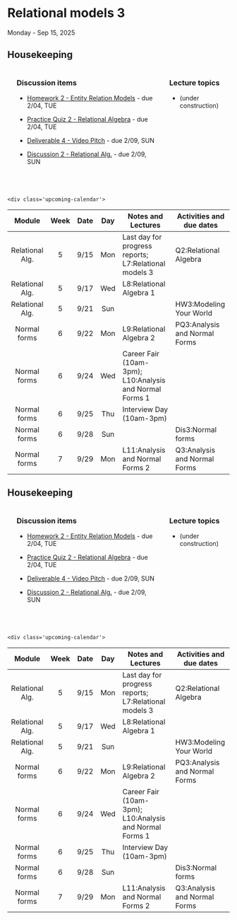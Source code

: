 # Relational models 3

Monday - Sep 15, 2025

## Housekeeping

<div class="columns">

<div class="column" width="5%">

</div>

<div class="column" width="52%">

### Discussion items

- [Homework 2 - Entity Relation
  Models](https://virginiacommonwealth.instructure.com/courses/113813/assignments/1072335) -
  due 2/04, TUE

- [Practice Quiz 2 - Relational
  Algebra](https://virginiacommonwealth.instructure.com/courses/113813/assignments/1081389) -
  due 2/04, TUE

- [Deliverable 4 - Video
  Pitch](https://virginiacommonwealth.instructure.com/courses/113813/assignments/1075768) -
  due 2/09, SUN

- [Discussion 2 - Relational
  Alg.](https://virginiacommonwealth.instructure.com/courses/113813/assignments/1075914) -
  due 2/09, SUN

</div>

<div class="column" width="43%">

### Lecture topics

- (under construction)

</div>

</div>

<div style="margin-top:25px">

 

</div>

<style></style>
    <div class='upcoming-calendar'>

| Module | Week | Date | Day | Notes and Lectures | Activities and due dates |
|:--:|:--:|:--:|:--:|----|----|
| Relational Alg. | 5 | 9/15 | Mon | Last day for progress reports; L7:Relational models 3 | Q2:Relational Algebra |
| Relational Alg. | 5 | 9/17 | Wed | L8:Relational Algebra 1 |  |
| Relational Alg. | 5 | 9/21 | Sun |  | HW3:Modeling Your World |
| Normal forms | 6 | 9/22 | Mon | L9:Relational Algebra 2 | PQ3:Analysis and Normal Forms |
| Normal forms | 6 | 9/24 | Wed | Career Fair (10am-3pm); L10:Analysis and Normal Forms 1 |  |
| Normal forms | 6 | 9/25 | Thu | Interview Day (10am-3pm) |  |
| Normal forms | 6 | 9/28 | Sun |  | Dis3:Normal forms |
| Normal forms | 7 | 9/29 | Mon | L11:Analysis and Normal Forms 2 | Q3:Analysis and Normal Forms |

</div>

<!-- lecture-block-begin -->

<!-- lecture-block-end -->

## Housekeeping

<div class="columns">

<div class="column" width="5%">

</div>

<div class="column" width="52%">

### Discussion items

- [Homework 2 - Entity Relation
  Models](https://virginiacommonwealth.instructure.com/courses/113813/assignments/1072335) -
  due 2/04, TUE

- [Practice Quiz 2 - Relational
  Algebra](https://virginiacommonwealth.instructure.com/courses/113813/assignments/1081389) -
  due 2/04, TUE

- [Deliverable 4 - Video
  Pitch](https://virginiacommonwealth.instructure.com/courses/113813/assignments/1075768) -
  due 2/09, SUN

- [Discussion 2 - Relational
  Alg.](https://virginiacommonwealth.instructure.com/courses/113813/assignments/1075914) -
  due 2/09, SUN

</div>

<div class="column" width="43%">

### Lecture topics

- (under construction)

</div>

</div>

<div style="margin-top:25px">

 

</div>

<style></style>
    <div class='upcoming-calendar'>

| Module | Week | Date | Day | Notes and Lectures | Activities and due dates |
|:--:|:--:|:--:|:--:|----|----|
| Relational Alg. | 5 | 9/15 | Mon | Last day for progress reports; L7:Relational models 3 | Q2:Relational Algebra |
| Relational Alg. | 5 | 9/17 | Wed | L8:Relational Algebra 1 |  |
| Relational Alg. | 5 | 9/21 | Sun |  | HW3:Modeling Your World |
| Normal forms | 6 | 9/22 | Mon | L9:Relational Algebra 2 | PQ3:Analysis and Normal Forms |
| Normal forms | 6 | 9/24 | Wed | Career Fair (10am-3pm); L10:Analysis and Normal Forms 1 |  |
| Normal forms | 6 | 9/25 | Thu | Interview Day (10am-3pm) |  |
| Normal forms | 6 | 9/28 | Sun |  | Dis3:Normal forms |
| Normal forms | 7 | 9/29 | Mon | L11:Analysis and Normal Forms 2 | Q3:Analysis and Normal Forms |

</div>
